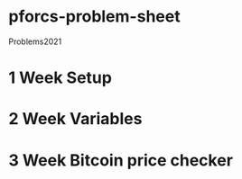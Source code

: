 # pforcs-problem-sheet
Problems2021
# 1 Week Setup
# 2 Week Variables
# 3 Week Bitcoin price checker